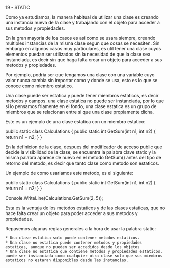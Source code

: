 19 - STATIC

Como ya estudiamos, la manera habitual de utilizar una clase es creando una instancia nueva de la clase y trabajando con el objeto para acceder a sus metodos y propiedades.

En la gran mayoria de los casos es asi como se usara siempre, creando multiples instancias de la misma clase segun que cosas se necesiten. Sin embargo en algunos casos muy particulares, es util tener una clase cuyos elementos puedan ser utilizados sin la necesidad de que la clase sea instanciada, es decir sin que haga falta crear un objeto para acceder a sus metodos y propiedades.

Por ejemplo, podria ser que tengamos una clase con una variable cuyo valor nunca cambia sin importar como y donde se usa, esto es lo que se conoce como miembro estatico.

Una clase puede ser estatica y puede tener miembros estaticos, es decir metodos y campos. una clase estatica no puede ser instanciada, por lo que si lo pensamos friamente en el fondo, una clase estatica es un grupo de miembros que se relacionan entre si que una clase propiamente dicha.

Este es un ejemplo de una clase estatica con un miembro estatico:

public static class Calculations
{
    public static int GetSum(int n1, int n2)
    {
        return n1 + n2;
    }
}

En la definicion de la clase, despues del modificador de acceso public que decide la visibilidad de la clase, se encuentra la palabra clave static y la misma palabra aparece de nuevo en el metodo GetSum() antes del tipo de retorno del metodo, es decir que tanto clase como metodo son estaticos.

Un ejemplo de como usariamos este metodo, es el siguiente:

public static class Calculations
{
    public static int GetSum(int n1, int n2)
    {
        return n1 + n2;
    }
}

Console.WriteLine(Calculations.GetSum(2, 5));

Esta es la ventaja de los metodos estaticos y de las clases estaticas, que no hace falta crear un objeto para poder acceder a sus metodos y propiedades.

Repasemos algunas reglas generales a la hora de usar la palabra static:

    * Una clase estatica solo puede contener metodos estaticos.
    * Una clase no estatica puede contener metodos y propiedades estaticas, aunque no pueden ser accedidos desde los objetos
    * Una clase no estatica que contiene metodos y propiedades estaticos, puede ser instanciada como cualquier otra clase solo que sus miembros estaticos no estaran disponibles desde las instancias.